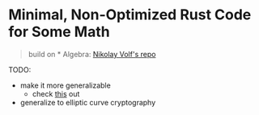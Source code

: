 # Minimal, Non-Optimized Rust Code for Some Math

> build on * Algebra: [Nikolay Volf's repo](https://github.com/NikVolf/ng)

TODO:
* make it more generalizable
    * check [this](https://github.com/snipsco/rust-threshold-secret-sharing/tree/master/src) out
* generalize to elliptic curve cryptography